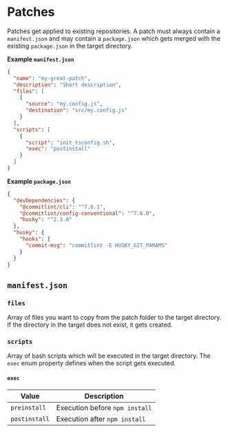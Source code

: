 # Patches

Patches get applied to existing repositories. A patch must always contain a `manifest.json` and may contain a `package.json` which gets merged with the existing `package.json` in the target directory.

**Example `manifest.json`**

```json
{
  "name": "my-great-patch",
  "description": "Short description",
  "files": [
    {
      "source": "my.config.js",
      "destination": "src/my.config.js"
    }
  ],
  "scripts": [
    {
      "script": "init_tsconfig.sh",
      "exec": "postinstall"
    }
  ]
}
```

**Example `package.json`**

```json
{
  "devDependencies": {
    "@commitlint/cli": "^7.6.1",
    "@commitlint/config-conventional": "^7.6.0",
    "husky": "^2.3.0"
  },
  "husky": {
    "hooks": {
      "commit-msg": "commitlint -E HUSKY_GIT_PARAMS"
    }
  }
}
```

## `manifest.json`

### `files`

Array of files you want to copy from the patch folder to the target directory. If the directory in the target does not exist, it gets created.

### `scripts`

Array of bash scripts which will be executed in the target directory. The `exec` enum property defines when the script gets executed.

#### `exec`

| Value         | Description                    |
| ------------- | ------------------------------ |
| `preinstall`  | Execution before `npm install` |
| `postinstall` | Execution after `npm install`  |
